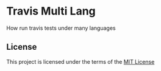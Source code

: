 Travis Multi Lang
=================
How run travis tests under many languages

License
-------
This project is licensed under the terms of the [MIT License](/LICENSE)
